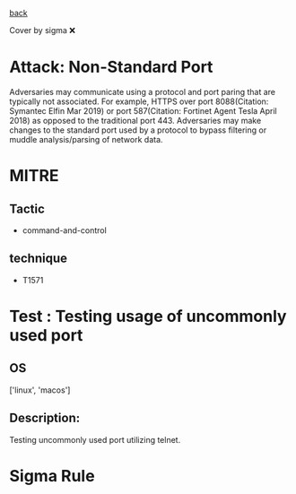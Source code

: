 [back](../index.md)

Cover by sigma :x: 

# Attack: Non-Standard Port

 Adversaries may communicate using a protocol and port paring that are typically not associated. For example, HTTPS over port 8088(Citation: Symantec Elfin Mar 2019) or port 587(Citation: Fortinet Agent Tesla April 2018) as opposed to the traditional port 443. Adversaries may make changes to the standard port used by a protocol to bypass filtering or muddle analysis/parsing of network data.

# MITRE
## Tactic
  - command-and-control

## technique
  - T1571

# Test : Testing usage of uncommonly used port

## OS

 ['linux', 'macos']

## Description:

 Testing uncommonly used port utilizing telnet.


# Sigma Rule
